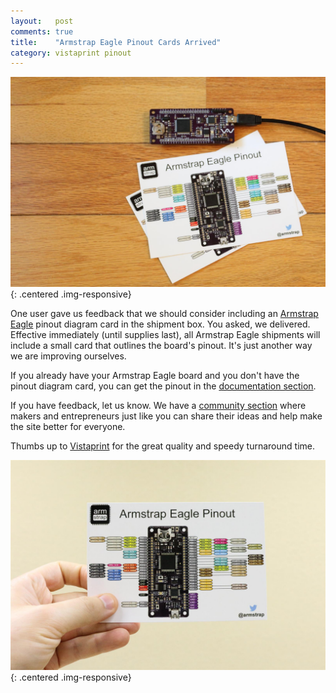 ```yaml
---
layout:   post
comments: true
title:    "Armstrap Eagle Pinout Cards Arrived"
category: vistaprint pinout
---
```


![ARMstrap Eagle Pinout Card](/img/posts/2015/04/armstrap-eagle-pinout-card-floor.JPG){: .centered .img-responsive}

One user gave us feedback that we should consider including an [Armstrap Eagle][1] pinout diagram card in the shipment box.  You asked, we delivered.  Effective immediately (until supplies last), all Armstrap Eagle shipments will include a small card that outlines the board's pinout.  It's just another way we are improving ourselves.

If you already have your Armstrap Eagle board and you don't have the pinout diagram card, you can get the pinout in the [documentation section][2].

If you have feedback, let us know.  We have a [community section][3] where makers and entrepreneurs just like you can share their ideas and help make the site better for everyone.

Thumbs up to [Vistaprint][4] for the great quality and speedy turnaround time.

![ARMstrap Eagle Pinout Card](/img/posts/2015/04/armstrap-eagle-pintout-card.JPG){: .centered .img-responsive}

[1]: http://armstrap.org/eagle
[2]: http://docs.armstrap.org/en/latest/hardware-overview.html#armstrap-eagle
[3]: http://community.armstrap.org/
[4]: http://www.vistaprint.com
